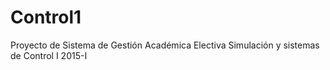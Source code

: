 # Control1
Proyecto de Sistema de Gestión Académica 
Electiva Simulación y sistemas de Control I
2015-I
